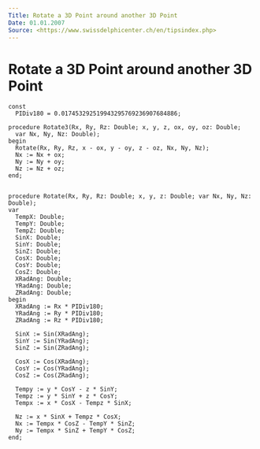 ```yaml
---
Title: Rotate a 3D Point around another 3D Point
Date: 01.01.2007
Source: <https://www.swissdelphicenter.ch/en/tipsindex.php>
---
```



Rotate a 3D Point around another 3D Point
=========================================

    const 
      PIDiv180 = 0.017453292519943295769236907684886;
     
    procedure Rotate3(Rx, Ry, Rz: Double; x, y, z, ox, oy, oz: Double;
      var Nx, Ny, Nz: Double);
    begin
      Rotate(Rx, Ry, Rz, x - ox, y - oy, z - oz, Nx, Ny, Nz);
      Nx := Nx + ox;
      Ny := Ny + oy;
      Nz := Nz + oz;
    end;
     
     
    procedure Rotate(Rx, Ry, Rz: Double; x, y, z: Double; var Nx, Ny, Nz: Double);
    var 
      TempX: Double;
      TempY: Double;
      TempZ: Double;
      SinX: Double;
      SinY: Double;
      SinZ: Double;
      CosX: Double;
      CosY: Double;
      CosZ: Double;
      XRadAng: Double;
      YRadAng: Double;
      ZRadAng: Double;
    begin
      XRadAng := Rx * PIDiv180;
      YRadAng := Ry * PIDiv180;
      ZRadAng := Rz * PIDiv180;
     
      SinX := Sin(XRadAng);
      SinY := Sin(YRadAng);
      SinZ := Sin(ZRadAng);
     
      CosX := Cos(XRadAng);
      CosY := Cos(YRadAng);
      CosZ := Cos(ZRadAng);
     
      Tempy := y * CosY - z * SinY;
      Tempz := y * SinY + z * CosY;
      Tempx := x * CosX - Tempz * SinX;
     
      Nz := x * SinX + Tempz * CosX;
      Nx := Tempx * CosZ - TempY * SinZ;
      Ny := Tempx * SinZ + TempY * CosZ;
    end;

